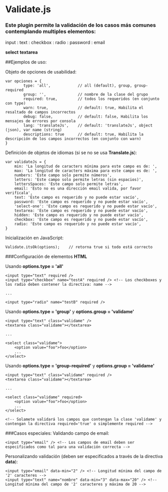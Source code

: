 # Validate.js

### Este plugin permite la validación de los casos más comunes contemplando multiples elementos:

input
: text
: checkbox
: radio
: password
: email

**select**
**textarea**

##Ejemplos de uso:

Objeto de opciones de usabilidad:
```
var opciones = {
		type: 'all',			// all (default), group, group-required
		group: '',				// nombre de la clase del grupo
		required: true,			// todos los requeridos (en conjunto con type)
		warn: true,				// default: true, Habilita el resaltado de campos incorrectos
		debug: false,			// default: false, Habilita los mensajes de errores por consola
		lang: 'translateJs',	// default: 'translateJs', object (json), var name (string)
		descriptions: true		// default: true, Habilita la descripción de los campos incorrectos (en conjunto con warn)
}
```
Definición de objetos de idiomas (si se no se usa **Translate.js**):
```
var validateJs = {
	min: 'La longitud de caracters mínima para este campo es de: ',
    max: 'La longitud de caracters máxima para este campo es de: ',
    numbers: 'Este campo solo permite números',
    letters: 'Este campo solo permite letras (sin espacios)',
    lettersSpaces: 'Este campo solo permite letras',
    email: 'Esto no es una dirección email valida, por favor verifícala',
    text: 'Este campo es requerido y no puede estar vacío',
    password: 'Este campo es requerido y no puede estar vacío',
    'select-one': 'Este campo es requerido y no puede estar vacío',
    textarea: 'Este campo es requerido y no puede estar vacío',
    hidden: 'Este campo es requerido y no puede estar vacío',
    checkbox: 'Este campo es requerido y no puede estar vacío',
    radio: 'Este campo es requerido y no puede estar vacío',
}
```
Inicialización en JavaScript:
```
Validate.itsOk(options);	// retorna true si todo está correcto
```

###Configuración de elementos **HTML**

Usando **options.type = 'all'**
```
<input type="text" required />
<input type="checkbox" name="testA" required /> <!-- Los checkboxes y los radio deben contener la directiva: name -->

...

<input type="radio" name="testB" required />
```

Usando **options.type = 'group'** y  **options.group = 'validame'**

```
<input type="text" class="validame" />
<textarea class="validame"></textarea>

...

<select class="validame">
	<option value="foo">foo</option>
	...
</select>
```
Usando **options.type = 'group-required'** y **options.group = 'validame'**
```
<input type="text" class="validame" required />
<textarea class="validame"></textarea>

...

<select class="validame" required>
	<option value="foo">foo</option>
	...
</select>

<!-- Solamete validará los campos que contengan la clase 'validame' y contengan la directiva required='true' o simplemente required -->
```

###Casos especiales:
Validando campo de email:
```
<input type="email" /> <!-- Los campos de email deben ser especificados como tal para una validación correcta -->
```
Personalizando validación (deben ser especificados a través de la directiva **data**):
```
<input type="email" data-min="2" /> <!-- Longitud mínima del campo de '2' caracteres -->
<input type="text" name="nombre" data-min="3" data-max="20" /> <!-- Longitud mínima del campo de '2' caracteres y máxima de 20 -->

```